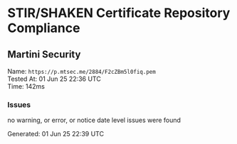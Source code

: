 # STIR/SHAKEN Certificate Repository Compliance

## Martini Security

Name: `https://p.mtsec.me/2884/F2cZBm5l0fiq.pem`\
Tested At: 01 Jun 25 22:36 UTC\
Time: 142ms

### Issues

no warning, or error, or notice date level issues were found

Generated: 01 Jun 25 22:39 UTC